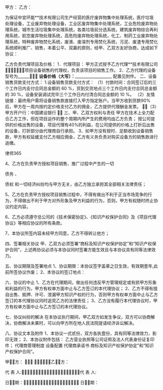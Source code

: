 
 


甲方：
乙方： 


为保证中宜环能**技术有限公司生产经营的医疗废弃物集中处理系统，医疗垃圾处理设备，工业废弃物处理设备，工业区废弃物集中处理系统，工业危险废弃物处理系统，城市生活垃圾集中处理系统，各类垃圾前分选系统，建筑废弃物综合再利用系统，航空废弃物处理系统，高危险废弃物处理系统，化工、制药工业废弃物处理系统，特种废弃物焚化系统，废液、废溶剂专用焚化系统，污泥、废渣专用焚化系统顺利推广、销售，本着公平、双赢的原则，经甲、乙双方友好协商，达成如下协议：


乙方负责代理项目及价格：
1．代理项目：
甲方正式授予乙方代理**技术有限公司项目设备销售的代理权，负责该项目的销售工作。
2．乙方代理的设备型号为______ __设备价格（大写）：_____________________
配置见附件。
二、设备销售货款支付方式：
1.设备销售货款支付方式：
（1）付款时间：合同签订后的三个工作日内支付合同总金额的 60 %，货到交货地点三个工作日内支付合同总金额的 30 %，设备安装调试完毕三个工作日内付清合同总金额的 10 %。 
（2）友情链接：最终用户需将设备销售款直接打入甲方指定账户。当甲方收到货款90%后，甲方在一周内按约定价格支付乙方的佣金，乙方提供代理酬金发票。
（3）甲方开户行：中国建设银行 

三、甲、乙双方权利与责任
甲方在技术上全力配合乙方工作，但在项目运作的整个周期内所产生的费用均由乙方负责；
按公司提供的价格出售的设备，项目代理有40%的利益，在公司提供的价格上打折后出售的设备，打折部分由代理商自行承担。
3、如甲方没有按时、足额收到设备销售款，甲方有权延缓支付乙方相应佣金，乙方有义务负责对购买设备方的销售款进行追缴。




 
律师365






4、乙方在负责甲方授权项目销售、推广过程中产生的一切

债务
、

债权
和一切经济纠纷均与甲方无关，由乙方独立承担其全部相关法律责任；

5、乙方在负责甲方授权项目销售过程中，不得有做出不利于正当市场竞争的行为，不得做出不利于甲方对外形象及甲方利益的行为，否则，甲方有权随时终止协议约定内容。

6、乙方必须遵守总公司的《技术保密协定》、《知识产权保护合同》及《项目代理协议》等相应协议的所有条款。

7、本协议所签内容未经甲方同意，乙方不得转让他方；




四、签署相关协议
甲、乙双方必须签署“商标及知识产权保护协定”和“知识产权保护合同”，上述两协议必须与本协议同时签署方能生效且与本协议具有同等法律效力。


五、协议期限及签署地点
1、协议期限：本协议签字盖章之日生效，有效期壹年,此前所签协议作废；
2、本协议的签订地点：


六、协议的中止
1、乙方在代理期间，做出任何违反甲方管理规定或有损甲方形象和利益的行为，甲方有权单方面中止与乙方签订的本代理协议；
2、乙方不得有擅自出售、抵押、许可、泄漏甲方知识产权的行为，否则甲方有权单方面中止与乙方签订的本代理协议同时追究乙方的法律责任；
3、乙方没有履行本代理协议时，甲方有权单方面中止与乙方签订的本代理协议。


七、协议纠纷的解决
在本协议执行期间，甲乙双方如发生争议，双方可以协商解决，协商解决未果时，可以向甲方所在地人民法院提请经济诉讼解决。


八、协议文本及附件
1、本协议一式贰份，双方各执壹份，具有同等法律效力，影印无效；
2、本协议附件包括：
乙方营业执照等公司证照及法人代表身份证复印件；
代理商管理制度
设备配置
代理商承诺书
商标及知识产权保护协定”和“知识产权保护合同”。



甲方：                       乙方： 


代 表 人:代 表 人:


日期： 日期：

 


 

 
 
 
 
 
  


  
 

  


  


  
 
 
 
 

